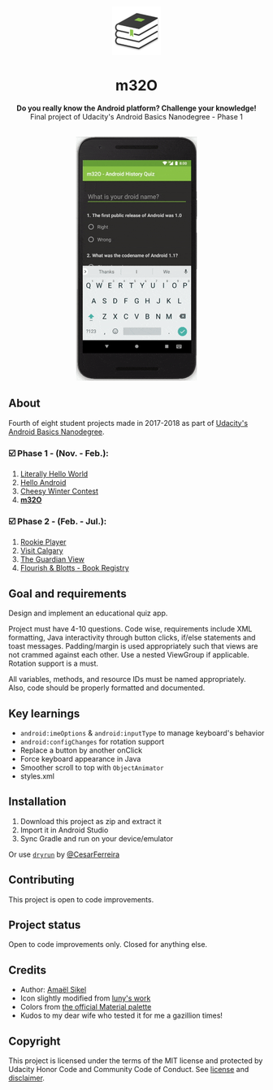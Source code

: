 <div align="center"><img src="app/src/main/res/mipmap-xhdpi/ic_launcher.png"></div>
<h1 align="center">m32O</h1>
<p align="center"><strong>Do you really know the Android platform? Challenge your knowledge!</strong>
<br>Final project of Udacity's Android Basics Nanodegree - Phase 1</p>
<br/>
<div align="center"><img src="demo/ezgif-5-e34bda668a.gif"></img></div>
<h2>About</h2>
Fourth of eight student projects made in 2017-2018 as part of <a href="https://eu.udacity.com/course/android-basics-nanodegree-by-google--nd803" target="_blank">Udacity's Android Basics Nanodegree</a>.

<h3>☑️ Phase 1 - (Nov. - Feb.):</h3>

1. <a href="https://github.com/r4dixx/LiterallyHelloWorld">Literally Hello World</a>
2. <a href="https://github.com/r4dixx/HelloAndroid" target="_blank">Hello Android</a>
3. <a href="https://github.com/r4dixx/CheesyWinterContest" target="_blank">Cheesy Winter Contest</a>
4. <a href="https://github.com/r4dixx/m32O" target="_blank"><strong>m32O</strong></a>

<h3>☑️ Phase 2 - (Feb. - Jul.):</h3>

1. <a href="https://github.com/r4dixx/RookiePlayer">Rookie Player</a>
2. <a href="https://github.com/r4dixx/VisitCalgary">Visit Calgary</a>
3. <a href="https://github.com/r4dixx/TheGuardianView">The Guardian View</a>
4. <a href="https://github.com/r4dixx/Flourish-And-Blotts-Book-Registry">Flourish & Blotts - Book Registry</a>

<h2>Goal and requirements</h2>

Design and implement an educational quiz app. 

Project must have 4-10 questions. Code wise, requirements include XML formatting, Java interactivity through button clicks, if/else statements and toast messages. Padding/margin is used appropriately such that views are not crammed against each other. Use a nested ViewGroup if applicable. Rotation support is a must.

All variables, methods, and resource IDs must be named appropriately. Also, code should be properly formatted and documented.

<h2>Key learnings</h2>

- `android:imeOptions` & `android:inputType` to manage keyboard's behavior
- `android:configChanges` for rotation support
- Replace a button by another onClick
- Force keyboard appearance in Java
- Smoother scroll to top with `ObjectAnimator`
- styles.xml

<h2>Installation</h2>

1. Download this project as zip and extract it
2. Import it in Android Studio
3. Sync Gradle and run on your device/emulator

Or use <a href="https://github.com/cesarferreira/dryrun" target="_blank">`dryrun`</a> by <a href="https://github.com/cesarferreira" target="_blank">@CesarFerreira</a>

<h2>Contributing</h2>

This project is open to code improvements.

<h2>Project status</h2>
Open to code improvements only. Closed for anything else.

<h2>Credits</h2>

- Author: <a href="https://twitter.com/r4dixx" target="_blank">Amaël Sikel</a>
- Icon slightly modified from <a href="https://openclipart.org/detail/275692/icon-book" target="_blank">luny's work</a>
- Colors from <a href="https://material.io/guidelines/style/color.html#color-color-palette" target="_blank">the official Material palette</a>
- Kudos to my dear wife who tested it for me a gazillion times!

<h2>Copyright</h2>
This project is licensed under the terms of the MIT license and protected by Udacity Honor Code and Community Code of Conduct. See <a href="LICENSE.md">license</a> and <a href="LICENSE.DISCLAIMER.md">disclaimer</a>.

